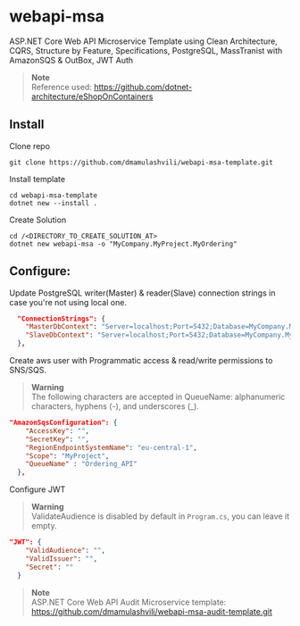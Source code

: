 # webapi-msa
ASP.NET Core Web API Microservice Template using Clean Architecture, CQRS, Structure by Feature, Specifications, PostgreSQL, MassTranist with AmazonSQS & OutBox, JWT Auth 
> **Note**  
> Reference used: <https://github.com/dotnet-architecture/eShopOnContainers> 

## Install
Clone repo
```console
git clone https://github.com/dmamulashvili/webapi-msa-template.git
```

Install template
```console
cd webapi-msa-template
dotnet new --install .
```

Create Solution
```console
cd /<DIRECTORY_TO_CREATE_SOLUTION_AT>
dotnet new webapi-msa -o "MyCompany.MyProject.MyOrdering"
```
## Configure:
Update PostgreSQL writer(Master) & reader(Slave) connection strings in case you're not using local one.
```json
  "ConnectionStrings": {
    "MasterDbContext": "Server=localhost;Port=5432;Database=MyCompany.MyProject.MyOrderingDb;User Id=postgres;password=postgres",
    "SlaveDbContext": "Server=localhost;Port=5432;Database=MyCompany.MyProject.MyOrderingDb;User Id=postgres;password=postgres;"
  },
```
Create aws user with Programmatic access & read/write permissions to SNS/SQS.
>**Warning**  
>The following characters are accepted in QueueName: alphanumeric characters, hyphens (-), and underscores (_).
```json
"AmazonSqsConfiguration": {
    "AccessKey": "",
    "SecretKey": "",
    "RegionEndpointSystemName": "eu-central-1",
    "Scope": "MyProject",
    "QueueName" : "Ordering_API"
  },
```
Configure JWT
>**Warning**  
>ValidateAudience is disabled by default in `Program.cs`, you can leave it empty.
```json
"JWT": {
    "ValidAudience": "",
    "ValidIssuer": "",
    "Secret": ""
  }
```

> **Note**   
> ASP.NET Core Web API Audit Microservice template: <https://github.com/dmamulashvili/webapi-msa-audit-template.git> 
